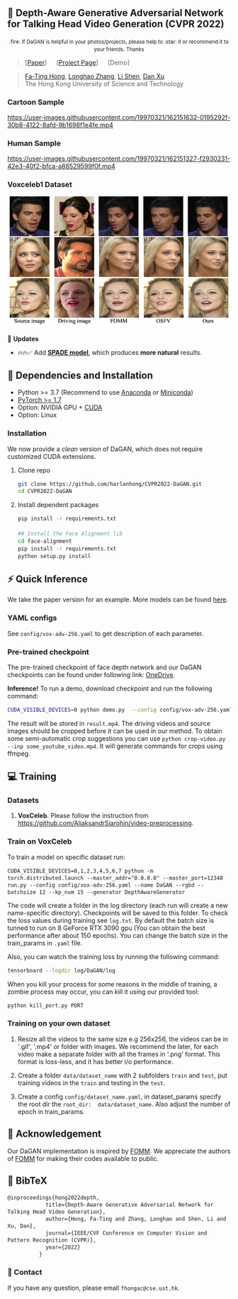 
## :book: Depth-Aware Generative Adversarial Network for Talking Head Video Generation (CVPR 2022)
<p align="center">
  <small>:fire: If DaGAN is helpful in your photos/projects, please help to :star: it or recommend it to your friends. Thanks</small>
</p>

> [[Paper](https://arxiv.org/abs/2203.06605)] &emsp; [[Project Page](https://harlanhong.github.io/publications/dagan.html)] &emsp; [Demo] <br>
<!-- > [Fa-Ting Hong](https://harlanhong.github.io), [Longhao Zhang](https://dblp.org/pid/236/7382.html), [Li Shen](https://scholar.google.co.uk/citations?user=ABbCaxsAAAAJ&hl=en), [Dan Xu](https://www.danxurgb.net) <br> -->
<!-- > The Hong Kong University of Science and Technology, Alibaba Cloud -->
> [Fa-Ting Hong](https://harlanhong.github.io), [Longhao Zhang](), [Li Shen](), [Dan Xu](https://www.danxurgb.net) <br>
> The Hong Kong University of Science and Technology
### Cartoon Sample
https://user-images.githubusercontent.com/19970321/162151632-0195292f-30b8-4122-8afd-9b1698f1e4fe.mp4

### Human Sample
https://user-images.githubusercontent.com/19970321/162151327-f2930231-42e3-40f2-bfca-a88529599f0f.mp4

### Voxceleb1 Dataset
<p align="center">
  <img src="assets/visual_vox1.png">
</p>


:triangular_flag_on_post: **Updates** 

- :fire::fire::white_check_mark: Add **[SPADE model](https://hkustconnect-my.sharepoint.com/:f:/g/personal/fhongac_connect_ust_hk/EjfeXuzwo3JMn7s0oOPN_q0B81P5Wgu_kbYJAh7uSAKS2w?e=XNZl3K)**, which produces **more natural** results.


## :wrench: Dependencies and Installation

- Python >= 3.7 (Recommend to use [Anaconda](https://www.anaconda.com/download/#linux) or [Miniconda](https://docs.conda.io/en/latest/miniconda.html))
- [PyTorch >= 1.7](https://pytorch.org/)
- Option: NVIDIA GPU + [CUDA](https://developer.nvidia.com/cuda-downloads)
- Option: Linux

### Installation
We now provide a *clean* version of DaGAN, which does not require customized CUDA extensions. <br>

1. Clone repo

    ```bash
    git clone https://github.com/harlanhong/CVPR2022-DaGAN.git
    cd CVPR2022-DaGAN
    ```

2. Install dependent packages

    ```bash
    pip install -r requirements.txt

    ## Install the Face Alignment lib
    cd face-alignment
    pip install -r requirements.txt
    python setup.py install
    ```
## :zap: Quick Inference

We take the paper version for an example. More models can be found [here](https://hkustconnect-my.sharepoint.com/:f:/g/personal/fhongac_connect_ust_hk/EjfeXuzwo3JMn7s0oOPN_q0B81P5Wgu_kbYJAh7uSAKS2w?e=KaQcPk).

### YAML configs
See ```config/vox-adv-256.yaml``` to get description of each parameter.

### Pre-trained checkpoint
The pre-trained checkpoint of face depth network and our DaGAN checkpoints can be found under following link: [OneDrive](https://hkustconnect-my.sharepoint.com/:f:/g/personal/fhongac_connect_ust_hk/EjfeXuzwo3JMn7s0oOPN_q0B81P5Wgu_kbYJAh7uSAKS2w?e=KaQcPk).

**Inference!**
To run a demo, download checkpoint and run the following command:

```bash
CUDA_VISIBLE_DEVICES=0 python demo.py  --config config/vox-adv-256.yaml --driving_video path/to/driving --source_image path/to/source --checkpoint path/to/checkpoint --relative --adapt_scale --kp_num 15 --generator DepthAwareGenerator 
```
The result will be stored in ```result.mp4```. The driving videos and source images should be cropped before it can be used in our method. To obtain some semi-automatic crop suggestions you can use ```python crop-video.py --inp some_youtube_video.mp4```. It will generate commands for crops using ffmpeg. 




## :computer: Training


### Datasets
 
1) **VoxCeleb**. Please follow the instruction from https://github.com/AliaksandrSiarohin/video-preprocessing.

### Train on VoxCeleb
To train a model on specific dataset run:
```
CUDA_VISIBLE_DEVICES=0,1,2,3,4,5,6,7 python -m torch.distributed.launch --master_addr="0.0.0.0" --master_port=12348 run.py --config config/vox-adv-256.yaml --name DaGAN --rgbd --batchsize 12 --kp_num 15 --generator DepthAwareGenerator

```
<!-- CUDA_VISIBLE_DEVICES=1,2,3,4,5,6,7 python -m torch.distributed.launch --master_addr="0.0.0.0" --master_port=12348 run.py --config config/vox-adv-256.yaml --name SpadeDaGAN --rgbd --batchsize 6 --kp_num 15 --generator SPADEDepthAwareGenerator -->

The code will create a folder in the log directory (each run will create a new name-specific directory).
Checkpoints will be saved to this folder.
To check the loss values during training see ```log.txt```.
By default the batch size is tunned to run on 8 GeForce RTX 3090 gpu (You can obtain the best performance after about 150 epochs). You can change the batch size in the train_params in ```.yaml``` file.

Also, you can watch the training loss by running the following command:
```bash
tensorboard --logdir log/DaGAN/log
```
When you kill your process for some reasons in the middle of training, a zombie process may occur, you can kill it using our provided tool:
 ```bash
python kill_port.py PORT
```

### Training on your own dataset
1) Resize all the videos to the same size e.g 256x256, the videos can be in '.gif', '.mp4' or folder with images.
We recommend the later, for each video make a separate folder with all the frames in '.png' format. This format is loss-less, and it has better i/o performance.

2) Create a folder ```data/dataset_name``` with 2 subfolders ```train``` and ```test```, put training videos in the ```train``` and testing in the ```test```.

3) Create a config ```config/dataset_name.yaml```, in dataset_params specify the root dir the ```root_dir:  data/dataset_name```. Also adjust the number of epoch in train_params.



## :scroll: Acknowledgement

 Our DaGAN implementation is inspired by [FOMM](https://github.com/AliaksandrSiarohin/first-order-model). We appreciate the authors of [FOMM](https://github.com/AliaksandrSiarohin/first-order-model) for making their codes available to public.

## :scroll: BibTeX

```
@inproceedings{hong2022depth,
            title={Depth-Aware Generative Adversarial Network for Talking Head Video Generation},
            author={Hong, Fa-Ting and Zhang, Longhao and Shen, Li and Xu, Dan},
            journal={IEEE/CVF Conference on Computer Vision and Pattern Recognition (CVPR)},
            year={2022}
          }
```

### :e-mail: Contact

If you have any question, please email `fhongac@cse.ust.hk`.